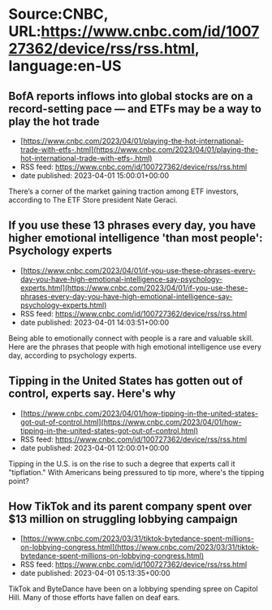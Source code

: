 # Source:CNBC, URL:https://www.cnbc.com/id/100727362/device/rss/rss.html, language:en-US

## BofA reports inflows into global stocks are on a record-setting pace — and ETFs may be a way to play the hot trade
 - [https://www.cnbc.com/2023/04/01/playing-the-hot-international-trade-with-etfs-.html](https://www.cnbc.com/2023/04/01/playing-the-hot-international-trade-with-etfs-.html)
 - RSS feed: https://www.cnbc.com/id/100727362/device/rss/rss.html
 - date published: 2023-04-01 15:00:01+00:00

There’s a corner of the market gaining traction among ETF investors, according to The ETF Store president Nate Geraci.

## If you use these 13 phrases every day, you have higher emotional intelligence 'than most people': Psychology experts
 - [https://www.cnbc.com/2023/04/01/if-you-use-these-phrases-every-day-you-have-high-emotional-intelligence-say-psychology-experts.html](https://www.cnbc.com/2023/04/01/if-you-use-these-phrases-every-day-you-have-high-emotional-intelligence-say-psychology-experts.html)
 - RSS feed: https://www.cnbc.com/id/100727362/device/rss/rss.html
 - date published: 2023-04-01 14:03:51+00:00

Being able to emotionally connect with people is a rare and valuable skill. Here are the phrases that people with high emotional intelligence use every day, according to psychology experts.

## Tipping in the United States has gotten out of control, experts say. Here's why
 - [https://www.cnbc.com/2023/04/01/how-tipping-in-the-united-states-got-out-of-control.html](https://www.cnbc.com/2023/04/01/how-tipping-in-the-united-states-got-out-of-control.html)
 - RSS feed: https://www.cnbc.com/id/100727362/device/rss/rss.html
 - date published: 2023-04-01 12:00:01+00:00

Tipping in the U.S. is on the rise to such a degree that experts call it "tipflation." With Americans being pressured to tip more, where's the tipping point?

## How TikTok and its parent company spent over $13 million on struggling lobbying campaign
 - [https://www.cnbc.com/2023/03/31/tiktok-bytedance-spent-millions-on-lobbying-congress.html](https://www.cnbc.com/2023/03/31/tiktok-bytedance-spent-millions-on-lobbying-congress.html)
 - RSS feed: https://www.cnbc.com/id/100727362/device/rss/rss.html
 - date published: 2023-04-01 05:13:35+00:00

TikTok and ByteDance have been on a lobbying spending spree on Capitol Hill. Many of those efforts have fallen on deaf ears.

